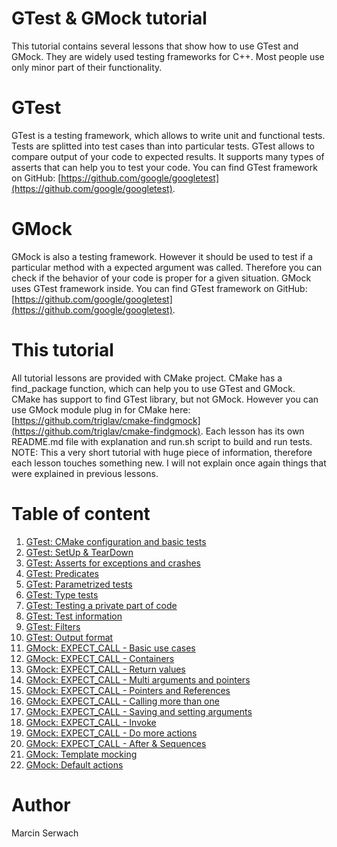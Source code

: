 # GTest & GMock tutorial

This tutorial contains several lessons that show how to use GTest and GMock. They are widely used testing frameworks for C++. Most people use only minor part of their functionality.

# GTest
GTest is a testing framework, which allows to write unit and functional tests. Tests are splitted into test cases than into particular tests. GTest allows to compare output of your code to expected results. It supports many types of asserts that can help you to test your code. You can find GTest framework on GitHub: [https://github.com/google/googletest](https://github.com/google/googletest).

# GMock
GMock is also a testing framework. However it should be used to test if a particular method with a expected argument was called. Therefore you can check if the behavior of your code is proper for a given situation. GMock uses GTest framework inside. You can find GTest framework on GitHub: [https://github.com/google/googletest](https://github.com/google/googletest).

# This tutorial
All tutorial lessons are provided with CMake project. CMake has a find_package function, which can help you to use GTest and GMock. CMake has support to find GTest library, but not GMock. However you can use GMock module plug in for CMake here: [https://github.com/triglav/cmake-findgmock](https://github.com/triglav/cmake-findgmock).
Each lesson has its own README.md file with explanation and run.sh script to build and run tests. 
NOTE: This a very short tutorial with huge piece of information, therefore each lesson touches something new. I will not explain once again things that were explained in previous lessons.

# Table of content
1. [GTest: CMake configuration and basic tests](https://github.com/iblis-ms/tutorials/tree/master/Cpp/GTest_GMock/Lesson1_Configuration_And_Simple_Tests)
2. [GTest: SetUp & TearDown](https://github.com/iblis-ms/tutorials/tree/master/Cpp/GTest_GMock/Lesson2_SetUp_TearDown)
3. [GTest: Asserts for exceptions and crashes](https://github.com/iblis-ms/tutorials/tree/master/Cpp/GTest_GMock/Lesson3_Assert_Exceptions_And_Crashes)
4. [GTest: Predicates](https://github.com/iblis-ms/tutorials/tree/master/Cpp/GTest_GMock/Lesson4_Predicates)
5. [GTest: Parametrized tests](https://github.com/iblis-ms/tutorials/tree/master/Cpp/GTest_GMock/Lesson5_Parametrized_tests)
6. [GTest: Type tests](https://github.com/iblis-ms/tutorials/tree/master/Cpp/GTest_GMock/Lesson6_Type_Tests)
7. [GTest: Testing a private part of code](https://github.com/iblis-ms/tutorials/tree/master/Cpp/GTest_GMock/Lesson7_Testing_Private_Code)
8. [GTest: Test information](https://github.com/iblis-ms/tutorials/tree/master/Cpp/GTest_GMock/Lesson8_Test_Information)
9. [GTest: Filters](https://github.com/iblis-ms/tutorials/tree/master/Cpp/GTest_GMock/Lesson9_Filter)
10. [GTest: Output format](https://github.com/iblis-ms/tutorials/tree/master/Cpp/GTest_GMock/Lesson10_Output)
11. [GMock: EXPECT_CALL - Basic use cases](https://github.com/iblis-ms/tutorials/tree/master/Cpp/GTest_GMock/Lesson11_Expect_Call_Basics)
12. [GMock: EXPECT_CALL - Containers](https://github.com/iblis-ms/tutorials/tree/master/Cpp/GTest_GMock/Lesson12_Expect_Call_Containers)
13. [GMock: EXPECT_CALL - Return values](https://github.com/iblis-ms/tutorials/tree/master/Cpp/GTest_GMock/Lesson13_Expect_Call_Return)
14. [GMock: EXPECT_CALL - Multi arguments and pointers](https://github.com/iblis-ms/tutorials/tree/master/Cpp/GTest_GMock/Lesson14_Expect_Call_Multi_Argument)
15. [GMock: EXPECT_CALL - Pointers and References](https://github.com/iblis-ms/tutorials/tree/master/Cpp/GTest_GMock/Lesson15_Expect_Call_Pointers_References)
16. [GMock: EXPECT_CALL - Calling more than one](https://github.com/iblis-ms/tutorials/tree/master/Cpp/GTest_GMock/Lesson16_Expect_Call_Repeat_Calling)
17. [GMock: EXPECT_CALL - Saving and setting arguments](https://github.com/iblis-ms/tutorials/tree/master/Cpp/GTest_GMock/Lesson17_Expect_Call_Save_And_Set_Args)
18. [GMock: EXPECT_CALL - Invoke](https://github.com/iblis-ms/tutorials/tree/master/Cpp/GTest_GMock/Lesson18_Expect_Call_Invoke)
19. [GMock: EXPECT_CALL - Do more actions](https://github.com/iblis-ms/tutorials/tree/master/Cpp/GTest_GMock/Lesson19_Expect_Call_Do_More_Actions)
20. [GMock: EXPECT_CALL - After & Sequences](https://github.com/iblis-ms/tutorials/tree/master/Cpp/GTest_GMock/Lesson20_Expect_Call_After_And_Sequences)
21. [GMock: Template mocking](https://github.com/iblis-ms/tutorials/tree/master/Cpp/GTest_GMock/Lesson21_Expect_Call_Templates)
22. [GMock: Default actions](https://github.com/iblis-ms/tutorials/tree/master/Cpp/GTest_GMock/Lesson22_Default_Action)


# Author
Marcin Serwach
